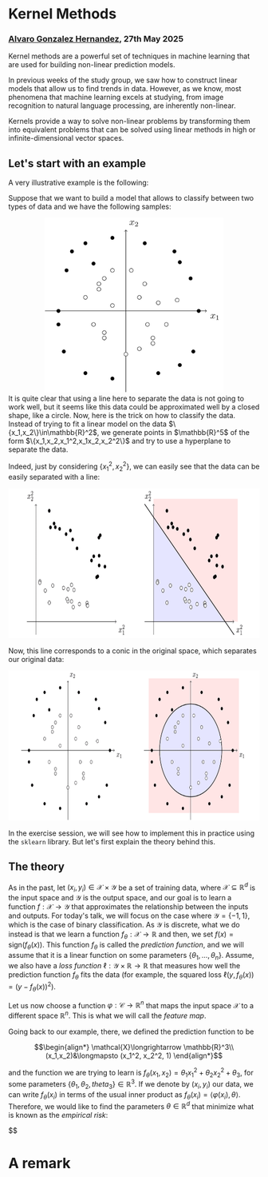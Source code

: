 # Kernel Methods
### [Alvaro Gonzalez Hernandez](https://alvarogohe.github.io/), 27th May 2025

Kernel methods are a powerful set of techniques in machine learning that are used for building non-linear prediction models.

In previous weeks of the study group, we saw how to construct linear models that allow us to find trends in data. However, as we know, most phenomena that machine learning excels at studying, from image recognition to natural language processing, are inherently non-linear.

Kernels provide a way to solve non-linear problems by transforming them into equivalent problems that can be solved using linear methods in high or infinite-dimensional vector spaces.

## Let's start with an example
A very illustrative example is the following:

Suppose that we want to build a model that allows to classify between two types of data and we have the following samples:
<div align="center">
<img src="data.png" alt="Some points in the plane" height="350" >
</div>
It is quite clear that using a line here to separate the data is not going to work well, but it seems like this data could be approximated well by a closed shape, like a circle. Now, here is the trick on how to classify the data. Instead of trying to fit a linear model on the data $\{x_1,x_2\}\in\mathbb{R}^2$, we generate points in $\mathbb{R}^5$ of the form $\{x_1,x_2,x_1^2,x_1x_2,x_2^2\}$ and try to use a hyperplane to separate the data.

Indeed, just by considering $\{x_1^2,x_2^2\}$, we can easily see that the data can be easily separated with a line:

<div align="center">
<img src="classification_lines.png" alt="The points can be separated by a line" height="300" >
</div>

Now, this line corresponds to a conic in the original space, which separates our original data:
<div align="center">
<img src="classification_circles.png" alt="The points can be separated by a line" height="300" >
</div>

In the exercise session, we will see how to implement this in practice using the `sklearn` library. But let's first explain the theory behind this.

## The theory 

As in the past, let $(x_i,y_i)\in\mathcal{X}\times\mathcal{Y}$ be a set of training data, where $\mathcal{X}\subseteq\mathbb{R}^d$ is the input space and $\mathcal{Y}$ is the output space, and our goal is to learn a function $f:\mathcal{X}\to\mathcal{Y}$ that approximates the relationship between the inputs and outputs. For today's talk, we will focus on the case where $\mathcal{Y}=\{-1,1\}$, which is the case of binary classification. As $\mathcal{Y}$ is discrete, what we do instead is that we learn a function $f_\theta:\mathcal{X}\to\mathbb{R}$ and then, we set $f(x)=\text{sign}(f_\theta(x))$. This function $f_\theta$ is called the *prediction function*, and we will assume that it is a linear function on some parameters $\{\theta_1,\dots,\theta_n\}$. Assume, we also have a *loss function* $\ell:\mathcal{Y}\times\mathbb{R}\to\mathbb{R}$ that measures how well the prediction function $f_\theta$ fits the data (for example, the squared loss $\ell(y,f_\theta(x))=(y-f_\theta(x))^2$).

Let us now choose a function $\varphi:\mathcal{C}\rightarrow\mathbb{R}^n$ that maps the input space $\mathcal{X}$ to a different space $\mathbb{R}^n$. This is what we will call the *feature map*.

Going back to our example, there, we defined the prediction function to be

$$\begin{align*}
\mathcal{X}\longrightarrow \mathbb{R}^3\\
(x_1,x_2)&\longmapsto (x_1^2, x_2^2, 1)
\end{align*}$$

and the function we are trying to learn is $f_\theta(x_1,x_2)=\theta_1 x_1^2 + \theta_2 x_2^2+\theta_3$, for some parameters $\{\theta_1,\theta_2,theta_3\}\in\mathbb{R}^3$. If we denote by $(x_i,y_i)$ our data, we can write $f_\theta(x_i)$ in terms of the usual inner product as $f_\theta(x_i)=\langle \varphi(x_i),\theta\rangle$. Therefore, we would like to find the parameters $\theta\in\mathbb{R}^d$ that minimize what is known as the *empirical risk*:

$$





# A remark


